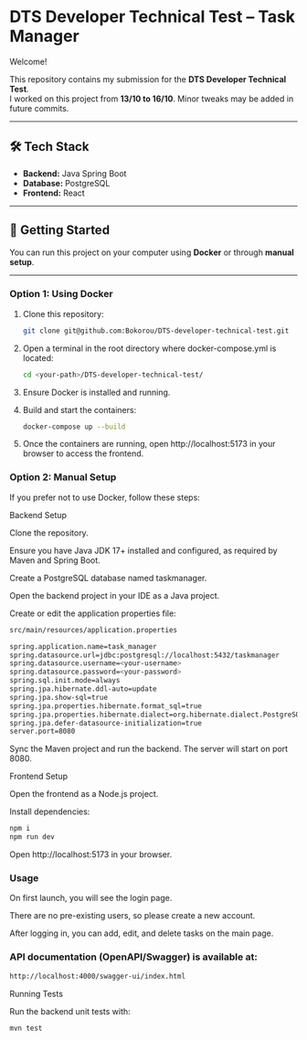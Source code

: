 # DTS Developer Technical Test – Task Manager

Welcome!  

This repository contains my submission for the **DTS Developer Technical Test**.  
I worked on this project from **13/10 to 16/10**. Minor tweaks may be added in future commits.

---

## 🛠 Tech Stack

- **Backend:** Java Spring Boot  
- **Database:** PostgreSQL  
- **Frontend:** React  

---

## 🚀 Getting Started

You can run this project on your computer using **Docker** or through **manual setup**.

---

### Option 1: Using Docker

1. Clone this repository:

   ```bash
   git clone git@github.com:Bokorou/DTS-developer-technical-test.git

2. Open a terminal in the root directory where docker-compose.yml is located:
   ```bash
   cd <your-path>/DTS-developer-technical-test/

3. Ensure Docker is installed and running.

4. Build and start the containers:
   ```bash
   docker-compose up --build

5. Once the containers are running, open http://localhost:5173
 in your browser to access the frontend.

### Option 2: Manual Setup

If you prefer not to use Docker, follow these steps:

Backend Setup

Clone the repository.

Ensure you have Java JDK 17+ installed and configured, as required by Maven and Spring Boot.

Create a PostgreSQL database named taskmanager.

Open the backend project in your IDE as a Java project.

Create or edit the application properties file:

```bash
src/main/resources/application.properties
```
```bash
spring.application.name=task_manager
spring.datasource.url=jdbc:postgresql://localhost:5432/taskmanager
spring.datasource.username=<your-username>
spring.datasource.password=<your-password>
spring.sql.init.mode=always
spring.jpa.hibernate.ddl-auto=update
spring.jpa.show-sql=true
spring.jpa.properties.hibernate.format_sql=true
spring.jpa.properties.hibernate.dialect=org.hibernate.dialect.PostgreSQLDialect
spring.jpa.defer-datasource-initialization=true
server.port=8080
```

Sync the Maven project and run the backend. The server will start on port 8080.

Frontend Setup

Open the frontend as a Node.js project.

Install dependencies:

```bash
npm i
npm run dev
```

Open http://localhost:5173 in your browser.


### Usage

On first launch, you will see the login page.

There are no pre-existing users, so please create a new account.

After logging in, you can add, edit, and delete tasks on the main page.

### API documentation (OpenAPI/Swagger) is available at:

```bash
http://localhost:4000/swagger-ui/index.html
```

Running Tests

Run the backend unit tests with:

```bash
mvn test
```

